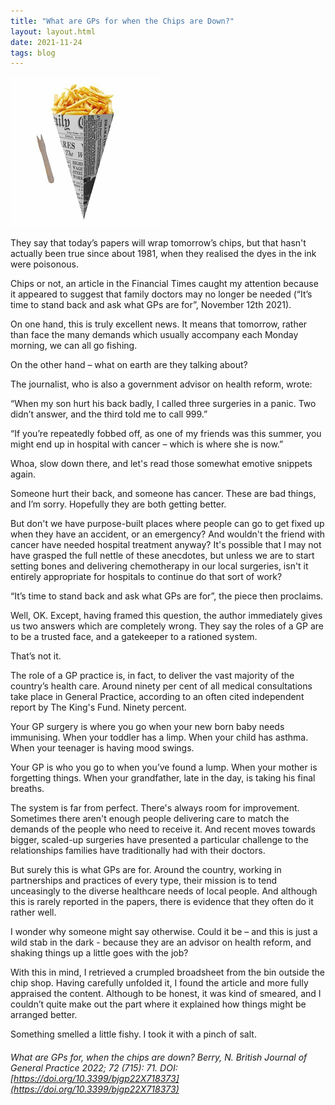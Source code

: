 ```yaml
---
title: "What are GPs for when the Chips are Down?"
layout: layout.html
date: 2021-11-24
tags: blog
---
```



<img src="/blog/images/chips.png" alt="chips" class="blog-img">

They say that today’s papers will wrap tomorrow’s chips, but that hasn't actually been true since about 1981, when they realised the dyes in the ink were poisonous.

Chips or not, an article in the Financial Times caught my attention because it appeared to suggest that family doctors may no longer be needed (“It’s time to stand back and ask what GPs are for”, November 12th 2021).

On one hand, this is truly excellent news. It means that tomorrow, rather than face the many demands which usually accompany each Monday morning, we can all go fishing.

On the other hand – what on earth are they talking about?

The journalist, who is also a government advisor on health reform, wrote:

“When my son hurt his back badly, I called three surgeries in a panic. Two didn’t answer, and the third told me to call 999.”

“If you’re repeatedly fobbed off, as one of my friends was this summer, you might end up in hospital with cancer – which is where she is now.”

Whoa, slow down there, and let's read those somewhat emotive snippets again.

Someone hurt their back, and someone has cancer. These are bad things, and I’m sorry. Hopefully they are both getting better. 

But don't we have purpose-built places where people can go to get fixed up when they have an accident, or an emergency? And wouldn't the friend with cancer have needed hospital treatment anyway? It's possible that I may not have grasped the full nettle of these anecdotes, but unless we are to start setting bones and delivering chemotherapy in our local surgeries, isn't it entirely appropriate for hospitals to continue do that sort of work?

“It’s time to stand back and ask what GPs are for”, the piece then proclaims.

Well, OK. Except, having framed this question, the author immediately gives us two answers which are completely wrong. They say the roles of a GP are to be a trusted face, and a gatekeeper to a rationed system.

That’s not it.

The role of a GP practice is, in fact, to deliver the vast majority of the country’s health care. Around ninety per cent of all medical consultations take place in General Practice, according to an often cited independent report by The King's Fund. Ninety percent.

Your GP surgery is where you go when your new born baby needs immunising. When your toddler has a limp. When your child has asthma. When your teenager is having mood swings.

Your GP is who you go to when you’ve found a lump. When your mother is forgetting things. When your grandfather, late in the day, is taking his final breaths.

The system is far from perfect. There's always room for improvement. Sometimes there aren't enough people delivering care to match the demands of the people who need to receive it. And recent moves towards bigger, scaled-up surgeries have presented a particular challenge to the relationships families have traditionally had with their doctors.

But surely this is what GPs are for. Around the country, working in partnerships and practices of every type, their mission is to tend unceasingly to the diverse healthcare needs of local people. And although this is rarely reported in the papers, there is evidence that they often do it rather well.

I wonder why someone might say otherwise. Could it be – and this is just a wild stab in the dark - because they are an advisor on health reform, and shaking things up a little goes with the job?

With this in mind, I retrieved a crumpled broadsheet from the bin outside the chip shop. Having carefully unfolded it, I found the article and more fully appraised the content. Although to be honest, it was kind of smeared, and I couldn’t quite make out the part where it explained how things might be arranged better.

Something smelled a little fishy. I took it with a pinch of salt.


###### What are GPs for, when the chips are down? Berry, N. British Journal of General Practice 2022; 72 (715): 71. DOI: [https://doi.org/10.3399/bjgp22X718373](https://doi.org/10.3399/bjgp22X718373)
